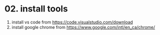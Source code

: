 # 02. install tools

1. install vs code from https://code.visualstudio.com/download
2. install google chrome from https://www.google.com/intl/en_ca/chrome/
